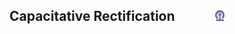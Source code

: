 ## Capacitative Rectification  &nbsp; &nbsp; &nbsp; &nbsp; &nbsp; &nbsp; <img src="images/iitkgp.png" width="3%" />
